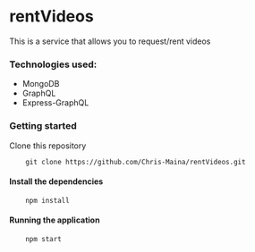 # rentVideos
This is a service that allows you to request/rent videos

### Technologies used:
 * MongoDB
 * GraphQL
 * Express-GraphQL

### Getting started
Clone this repository

        git clone https://github.com/Chris-Maina/rentVideos.git

#### Install the dependencies
        npm install

#### Running the application
        npm start
